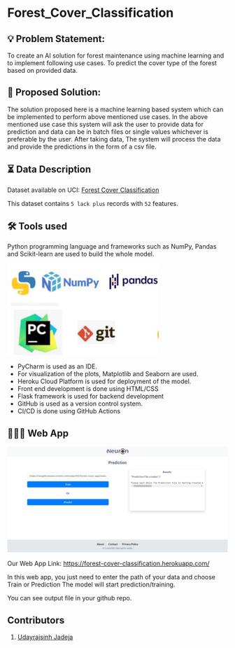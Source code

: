 # Forest_Cover_Classification

## 💡 Problem Statement:

To create an AI solution for forest maintenance using machine learning and to implement following use cases. 
To predict the cover type of the forest based on provided data. 

## 📝 Proposed Solution:

The solution proposed here is a machine learning based system which can be implemented to perform above mentioned use cases. In the above mentioned use case this system will ask the user to provide data for prediction and data can be in batch files or single values whichever is preferable by the user. After taking data, The system will process the data and provide the predictions in the form of a csv file. 

## ⏳ Data Description

Dataset available on UCI: [Forest Cover Classification](https://www.kaggle.com/c/forest-cover-type-prediction/data)

This dataset contains `5 lack plus` records with `52` features.

## 🛠 Tools used

Python programming language and frameworks such as NumPy, Pandas and Scikit-learn are used to build the whole model.

![alt text](https://github.com/uday446/uday446/blob/main/github.JPG)
- PyCharm is used as an IDE.
- For visualization of the plots, Matplotlib and Seaborn are used.
- Heroku Cloud Platform is used for deployment of the model.
- Front end development is done using HTML/CSS
- Flask framework is used for backend development
- GitHub is used as a version control system.
- CI/CD is done using GitHub Actions

## 👨🏻‍💻 Web App

![alt text](https://github.com/uday446/uday446/blob/main/Web%20capture_9-11-2021_202651_forest-cover-classification.herokuapp.com.jpeg)

Our Web App Link: https://forest-cover-classification.herokuapp.com/

In this web app, you just need to enter the path of your data and choose Train or Prediction The model will start prediction/training.

You can see output file in your github repo.

## Contributors

1. [Udayrajsinh Jadeja](https://www.linkedin.com/in/udayrajsinh-jadeja-69844b225/)
